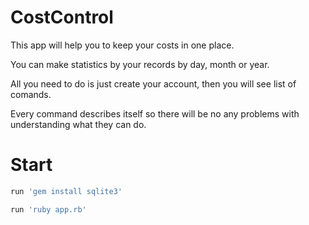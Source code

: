 # CostControl

This app will help you to keep your costs in one place. 

You can make statistics by your records by day, month or year. 

All you need to do is just create your account, then you will see list of comands. 

Every command describes itself so there will be no any problems with understanding what they can do.

# Start

```bash
run 'gem install sqlite3'
```

```bash
run 'ruby app.rb'
```
